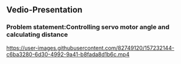 
## Vedio-Presentation

### Problem statement:Controlling servo motor angle and calculating distance

https://user-images.githubusercontent.com/82749120/157232144-c6ba3280-6d30-4992-9a41-b8fada8d1b6c.mp4
